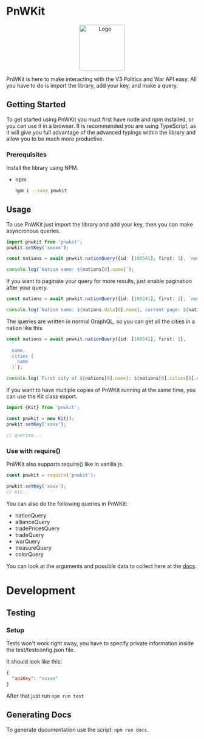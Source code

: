 # PnWKit

<p align="center">
  <a href="https://github.com/bsnk-dev/pnwkit">
    <img src="https://assets.bsnk.dev/pnwkit_icon.png" alt="Logo" width="120" height="120">
  </a>
</p>


PnWKit is here to make interacting with the V3 Politics and War API easy. All you have to do is import the library, add your key, and make a query.

## Getting Started

To get started using PnWKit you must first have node and npm installed, or you can use it in a browser. It is recommended you are using TypeScript, as it
will give you full advantage of the advanced typings within the library and allow you to be much more productive.

### Prerequisites

Install the library using NPM.
* npm
  ```sh
  npm i --save pnwkit
  ```

## Usage

To use PnWKit just import the library and add your key, then you can make asyncronous queries.

```ts
import pnwkit from 'pnwkit';
pnwkit.setKey('xxxxx');

const nations = await pnwkit.nationQuery({id: [100541], first: 1}, `name`);

console.log(`Nation name: ${nations[0].name}`);
```

If you want to paginate your query for more results, just enable pagination after your query.

```ts
const nations = await pnwkit.nationQuery({id: [100541], first: 1}, `name`, true);

console.log(`Nation name: ${nations.data[0].name}, current page: ${nations.paginatorInfo.currentPage}`);
```

The queries are written in normal GraphQL, so you can get all the cities in a nation like this

```ts
const nations = await pnwkit.nationQuery({id: [100541], first: 1}, 
  `
  name,
  cities {
    name  
  }`);

console.log(`First city of ${nations[0].name}: ${nations[0].cities[0].name}`);
```

If you want to have multiple copies of PnWKit running at the same time, you can use the Kit class export.

```ts
import {Kit} from 'pnwkit';

const pnwkit = new Kit();
pnwkit.setKey('xxxx');

// queries...
```

### Use with require()

PnWKit also supports require() like in vanilla js.

```js
const pnwkit = require('pnwkit');

pnwkit.setKey('xxxx');
// etc..
```


You can also do the following queries in PnWKit:

- nationQuery
- allianceQuery
- tradePricesQuery
- tradeQuery
- warQuery
- treasureQuery
- colorQuery

You can look at the arguments and possible data to collect here at the [docs](https://bsnk-dev.github.io/pnwkit/).


# Development

## Testing

### Setup

Tests won't work right away, you have to specify private information inside the test/testconfig.json file.

It should look like this:

```json
{
  "apiKey": "xxxxx"
}
```

After that just run ```npm run test```

## Generating Docs

To generate documentation use the script: ```npm run docs```.
